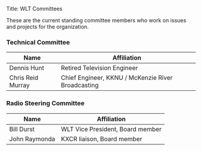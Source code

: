 Title: WLT Committees

These are the current standing committee members who work on issues
and projects for the organization.

### Technical Committee

Name | Affiliation
---- | -----------
Dennis Hunt | Retired Television Engineer
Chris Reid Murray | Chief Engineer, KKNU / McKenzie River Broadcasting

### Radio Steering Committee

Name | Affiliation
---- | -----------
Bill Durst | WLT Vice President, Board member
John Raymonda | KXCR liaison, Board member
